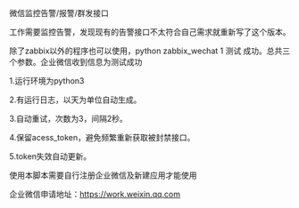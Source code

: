 微信监控告警/报警/群发接口

工作需要监控告警，发现现有的告警接口不太符合自己需求就重新写了这个版本。

除了zabbix以外的程序也可以使用，python zabbix_wechat 1 测试  成功。总共三个参数。企业微信收到信息为测试成功


1.运行环境为python3

2.有运行日志，以天为单位自动生成。

3.自动重试，次数为3，间隔2秒。

4.保留acess_token，避免频繁重新获取被封禁接口。

5.token失效自动更新。

使用本脚本需要自行注册企业微信及新建应用才能使用

企业微信申请地址：https://work.weixin.qq.com

